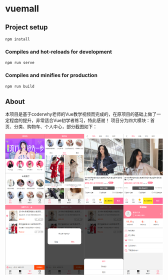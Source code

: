 # vuemall

## Project setup
```
npm install
```

### Compiles and hot-reloads for development
```
npm run serve
```

### Compiles and minifies for production
```
npm run build
```



## About

本项目是基于coderwhy老师的Vue教学视频而完成的，在原项目的基础上做了一定程度的提升，非常适合Vue初学者练习，特此感谢！
项目分为四大模块：首页、分类、购物车、个人中心，部分截图如下：

<img src="https://raw.githubusercontent.com/Withyooou/img-folder/main/VueMall1.png" width="25%"/><img src="https://raw.githubusercontent.com/Withyooou/img-folder/main/VueMall2.png" width="25%"/><img src="https://raw.githubusercontent.com/Withyooou/img-folder/main/VueMall3.png" width="25%"/><img src="https://raw.githubusercontent.com/Withyooou/img-folder/main/VueMall4.png" width="25%"/><img src="https://raw.githubusercontent.com/Withyooou/img-folder/main/VueMall5.png" width="25%"/><img src="https://raw.githubusercontent.com/Withyooou/img-folder/main/VueMall6.png" width="25%"/><img src="https://raw.githubusercontent.com/Withyooou/img-folder/main/VueMall7.png" width="25%"/><img src="https://raw.githubusercontent.com/Withyooou/img-folder/main/VueMall8.png" width="25%"/>

